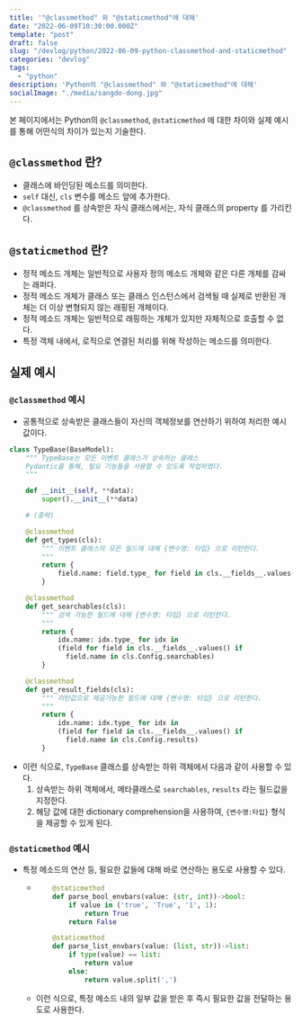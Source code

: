 ```yaml
---
title: '"@classmethod" 와 "@staticmethod"에 대해'
date: "2022-06-09T10:30:00.000Z"
template: "post"
draft: false
slug: "/devlog/python/2022-06-09-python-classmethod-and-staticmethod"
categories: "devlog"
tags:
  - "python"
description: 'Python의 "@classmethod" 와 "@staticmethod"에 대해'
socialImage: "./media/sangdo-dong.jpg"
---
```


본 페이지에서는 Python의 `@classmethod`, `@staticmethod` 에 대한 차이와 실제 예시를 통해 어떤식의 차이가 있는지 기술한다.

## `@classmethod` 란?

- 클래스에 바인딩된 메소드를 의미한다.
- `self` 대신, `cls` 변수를 메소드 앞에 추가한다.
- `@classmethod` 를 상속받은 자식 클래스에서는, 자식 클래스의 property 를 가리킨다.

## `@staticmethod` 란?

- 정적 메소드 개체는 일반적으로 사용자 정의 메소드 개체와 같은 다른 개체를 감싸는 래퍼다.
- 정적 메소드 개체가 클래스 또는 클래스 인스턴스에서 검색될 때 실제로 반환된 개체는 더 이상 변형되지 않는 래핑된 개체이다.
- 정적 메소드 개체는 일반적으로 래핑하는 개체가 있지만 자체적으로 호출할 수 없다.
- 특정 객체 내에서, 로직으로 연결된 처리를 위해 작성하는 메소드를 의미한다.

## 실제 예시

### `@classmethod` 예시

- 공통적으로 상속받은 클래스들이 자신의 객체정보를 연산하기 위하여 처리한 예시값이다.

```python
class TypeBase(BaseModel):
    """ TypeBase는 모든 이벤트 클래스가 상속하는 클래스
    Pydantic을 통해, 필요 기능들을 사용할 수 있도록 작업하였다.
    """

    def __init__(self, **data):
        super().__init__(**data)

    # (중략)

    @classmethod
    def get_types(cls):
        """ 이벤트 클래스의 모든 필드에 대해 {변수명: 타입} 으로 리턴한다.
        """
        return {
            field.name: field.type_ for field in cls.__fields__.values()
        }

    @classmethod
    def get_searchables(cls):
        """ 검색 가능한 필드에 대해 {변수명: 타입} 으로 리턴한다.
        """
        return {
            idx.name: idx.type_ for idx in
            (field for field in cls.__fields__.values() if
              field.name in cls.Config.searchables)
        }

    @classmethod
    def get_result_fields(cls):
        """ 리턴값으로 제공가능한 필드에 대해 {변수명: 타입} 으로 리턴한다.
        """
        return {
            idx.name: idx.type_ for idx in
            (field for field in cls.__fields__.values() if
              field.name in cls.Config.results)
        }
```

- 이런 식으로, `TypeBase` 클래스를 상속받는 하위 객체에서 다음과 같이 사용할 수 있다.
  1. 상속받는 하위 객체에서, 메타클래스로 `searchables`, `results` 라는 필드값을 지정한다.
  2. 해당 값에 대한 dictionary comprehension을 사용하여, `{변수명:타입}` 형식을 제공할 수 있게 된다.

### `@staticmethod` 예시

- 특정 메소드의 연산 등, 필요한 값들에 대해 바로 연산하는 용도로 사용할 수 있다.

  - ```python
        @staticmethod
        def parse_bool_envbars(value: (str, int))->bool:
            if value in ('true', 'True', '1', 1):
                return True
            return False

        @staticmethod
        def parse_list_envbars(value: (list, str))->list:
            if type(value) == list:
                return value
            else:
                return value.split(',')
    ```

  - 이런 식으로, 특정 메소드 내의 일부 값을 받은 후 즉시 필요한 값을 전달하는 용도로 사용한다.

